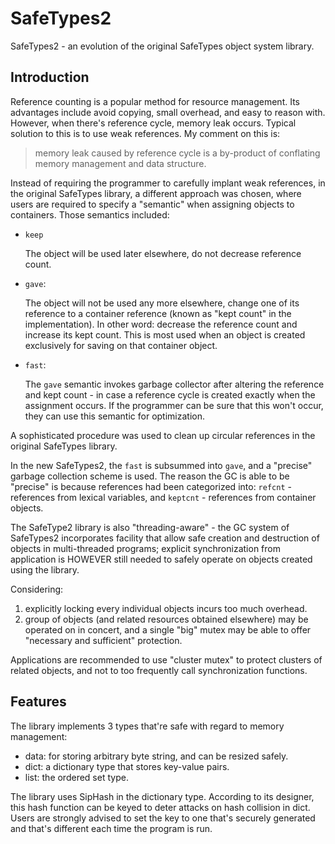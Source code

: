 SafeTypes2
==========

SafeTypes2 - an evolution of the original SafeTypes object system library.

Introduction
------------

Reference counting is a popular method for resource management. Its advantages
include avoid copying, small overhead, and easy to reason with. However, when
there's reference cycle, memory leak occurs. Typical solution to this is to use
weak references. My comment on this is:

> memory leak caused by reference cycle is a by-product of 
> conflating memory management and data structure.

Instead of requiring the programmer to carefully implant weak references,
in the original SafeTypes library, a different approach was chosen, where
users are required to specify a "semantic" when assigning objects to 
containers. Those semantics included:

- `keep`

  The object will be used later elsewhere, do not decrease reference count.
  
- `gave`: 

  The object will not be used any more elsewhere, change one of its reference
  to a container reference (known as "kept count" in the implementation). 
  In other word: decrease the reference count and increase its kept count. 
  This is most used when an object is created exclusively for saving on that
  container object.
  
- `fast`:

  The `gave` semantic invokes garbage collector after altering the reference
  and kept count - in case a reference cycle is created exactly when the
  assignment occurs. If the programmer can be sure that this won't occur, 
  they can use this semantic for optimization.

A sophisticated procedure was used to clean up circular references in the
original SafeTypes library. 

In the new SafeTypes2, the `fast` is subsummed into `gave`, and a "precise"
garbage collection scheme is used. The reason the GC is able to be "precise"
is because references had been categorized into: `refcnt` - references from
lexical variables, and `keptcnt` - references from container objects.

The SafeType2 library is also "threading-aware" - the GC system of SafeTypes2
incorporates facility that allow safe creation and destruction of objects in
multi-threaded programs; explicit synchronization from application is HOWEVER
still needed to safely operate on objects created using the library. 

Considering:
1. explicitly locking every individual objects incurs too much overhead.
2. group of objects (and related resources obtained elsewhere) may be
   operated on in concert, and a single "big" mutex may be able to offer
   "necessary and sufficient" protection.

Applications are recommended to use "cluster mutex" to protect clusters of
related objects, and not to too frequently call synchronization functions.

Features
--------

The library implements 3 types that're safe with regard to memory management:

- data: for storing arbitrary byte string, and can be resized safely.
- dict: a dictionary type that stores key-value pairs.
- list: the ordered set type.

The library uses SipHash in the dictionary type. According to its designer,
this hash function can be keyed to deter attacks on hash collision in dict.
Users are strongly advised to set the key to one that's securely generated
and that's different each time the program is run.

